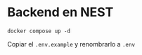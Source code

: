 # Backend en NEST

```
docker compose up -d
```

Copiar el ```.env.example``` y renombrarlo a ```.env```